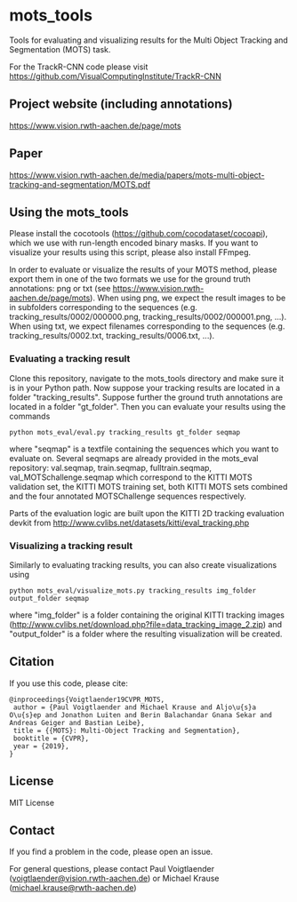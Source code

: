 # mots_tools
Tools for evaluating and visualizing results for the Multi Object Tracking and Segmentation (MOTS) task.

For the TrackR-CNN code please visit https://github.com/VisualComputingInstitute/TrackR-CNN

## Project website (including annotations)
https://www.vision.rwth-aachen.de/page/mots

## Paper
https://www.vision.rwth-aachen.de/media/papers/mots-multi-object-tracking-and-segmentation/MOTS.pdf

## Using the mots_tools
Please install the cocotools (https://github.com/cocodataset/cocoapi), which we use with run-length encoded binary masks. If you want to visualize your results using this script, please also install FFmpeg.

In order to evaluate or visualize the results of your MOTS method, please export them in one of the two formats we use for the ground truth annotations: png or txt (see https://www.vision.rwth-aachen.de/page/mots). When using png, we expect the result images to be in subfolders corresponding to the sequences (e.g. tracking_results/0002/000000.png, tracking_results/0002/000001.png, ...). When using txt, we expect filenames corresponding to the sequences (e.g. tracking_results/0002.txt, tracking_results/0006.txt, ...).

### Evaluating a tracking result
Clone this repository, navigate to the mots_tools directory and make sure it is in your Python path. 
Now suppose your tracking results are located in a folder "tracking_results". Suppose further the ground truth annotations are located in a folder "gt_folder". Then you can evaluate your results using the commands
```
python mots_eval/eval.py tracking_results gt_folder seqmap
```
where "seqmap" is a textfile containing the sequences which you want to evaluate on. Several seqmaps are already provided in the mots_eval repository: val.seqmap, train.seqmap, fulltrain.seqmap, val_MOTSchallenge.seqmap which correspond to the KITTI MOTS validation set, the KITTI MOTS training set, both KITTI MOTS sets combined and the four annotated MOTSChallenge sequences respectively.

Parts of the evaluation logic are built upon the KITTI 2D tracking evaluation devkit from http://www.cvlibs.net/datasets/kitti/eval_tracking.php

### Visualizing a tracking result
Similarly to evaluating tracking results, you can also create visualizations using
```
python mots_eval/visualize_mots.py tracking_results img_folder output_folder seqmap
```
where "img_folder" is a folder containing the original KITTI tracking images (http://www.cvlibs.net/download.php?file=data_tracking_image_2.zip) and "output_folder" is a folder where the resulting visualization will be created.
## Citation
If you use this code, please cite:
```
@inproceedings{Voigtlaender19CVPR_MOTS,
 author = {Paul Voigtlaender and Michael Krause and Aljo\u{s}a O\u{s}ep and Jonathon Luiten and Berin Balachandar Gnana Sekar and Andreas Geiger and Bastian Leibe},
 title = {{MOTS}: Multi-Object Tracking and Segmentation},
 booktitle = {CVPR},
 year = {2019},
}
```

## License
MIT License

## Contact
If you find a problem in the code, please open an issue.

For general questions, please contact Paul Voigtlaender (voigtlaender@vision.rwth-aachen.de) or Michael Krause (michael.krause@rwth-aachen.de)
